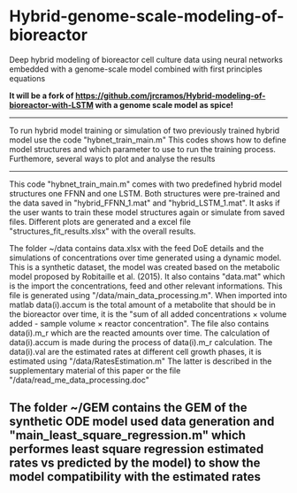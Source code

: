 # Hybrid-genome-scale-modeling-of-bioreactor
Deep hybrid modeling of bioreactor cell culture data using neural networks embedded with a genome-scale model combined with first principles equations

**It will be a fork of https://github.com/jrcramos/Hybrid-modeling-of-bioreactor-with-LSTM with a genome scale model as spice!**

------------------------------------------------------------------------------------------------------------------------------------------------------

To run hybrid model training or simulation of two previously trained hybrid model
use the code "hybnet_train_main.m"
This codes shows how to define model structures and which parameter to use to run the
training process. Furthemore, several ways to plot and analyse the results

------------------------------------------------------------------------------------------------------------------------------------------------------
 This code "hybnet_train_main.m" comes with two predefined hybrid model structures one FFNN and
 one LSTM. Both structures were pre-trained and the data saved in  "hybrid_FFNN_1.mat"
 and "hybrid_LSTM_1.mat". It asks if the user wants to train these model structures again
 or simulate from saved files. Different plots are generated and a excel file
 "structures_fit_results.xlsx" with the overall results.

The folder ~/data contains data.xlsx with the feed DoE details and the simulations of 
concentrations over time generated using a dynamic model. This is a synthetic dataset,
the model was created based on the metabolic model proposed by Robitaille et al. (2015).
It also contains "data.mat" which is the import the concentrations, feed and other relevant 
informations. This file is generated using "/data/main_data_processing.m". When imported into 
matlab data(i).accum is the total amount of a metabolite that should be in the bioreactor over
time, it is the "sum of all added concentrations × volume added - sample volume × reactor concentration". 
The file also contains data(i).m_r which are the reacted amounts over time. 
The calculation of data(i).accum is made during the process of data(i).m_r calculation. 
The data(i).val are the estimated rates at different cell growth phases, it is estimated using "/data/RatesEstimation.m"
The latter is described in the supplementary material of this paper or the file "/data/read_me_data_processing.doc"

The folder ~/GEM contains the GEM of the synthetic ODE model used data generation and "main_least_square_regression.m" which
performes least square regression estimated rates vs predicted by the model) to show the model compatibility with the
estimated rates
------------------------------------------------------------------------------------------------------------------------------------------------------
